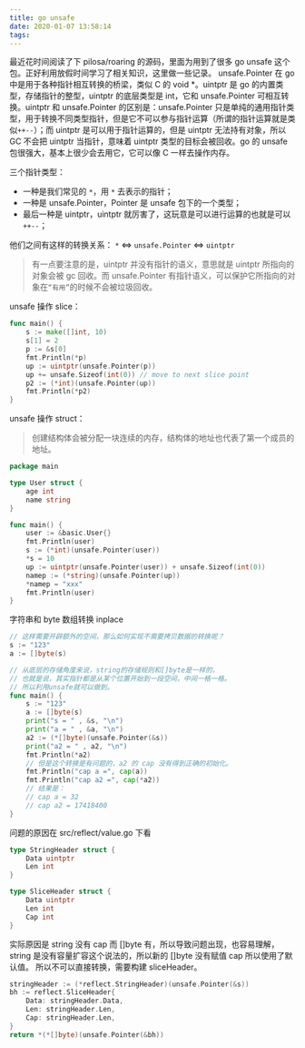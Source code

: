 ```yaml
---
title: go unsafe
date: 2020-01-07 13:58:14
tags:
---
```


最近花时间阅读了下 pilosa/roaring 的源码，里面为用到了很多 go unsafe 这个包。正好利用放假时间学习了相关知识，这里做一些记录。
unsafe.Pointer 在 go 中是用于各种指针相互转换的桥梁，类似 C 的 void *。uintptr 是 go 的内置类型，存储指针的整型，uintptr 的底层类型是 int，它和 unsafe.Pointer 可相互转换。uintptr 和 unsafe.Pointer 的区别是：unsafe.Pointer 只是单纯的通用指针类型，用于转换不同类型指针，但是它不可以参与指针运算（所谓的指针运算就是类似`++--`）；而 uintptr 是可以用于指针运算的，但是 uintptr 无法持有对象，所以 GC 不会把 uintptr 当指针，意味着 uintptr 类型的目标会被回收。go 的 unsafe 包很强大，基本上很少会去用它，它可以像 C 一样去操作内存。

三个指针类型：
- 一种是我们常见的 `*`，用 `*` 去表示的指针；
- 一种是 unsafe.Pointer，Pointer 是 unsafe 包下的一个类型；
- 最后一种是 uintptr，uintptr 就厉害了，这玩意是可以进行运算的也就是可以 `++--`；

他们之间有这样的转换关系：
`*` <=> `unsafe.Pointer` <=> `uintptr`
> 有一点要注意的是，uintptr 并没有指针的语义，意思就是 uintptr 所指向的对象会被 gc 回收。而 unsafe.Pointer 有指针语义，可以保护它所指向的对象在`“有用”`的时候不会被垃圾回收。

unsafe 操作 slice：
```go
func main() {
    s := make([]int, 10)
    s[1] = 2
    p := &s[0]
    fmt.Println(*p)
    up := uintptr(unsafe.Pointer(p))
    up += unsafe.Sizeof(int(0)) // move to next slice point
    p2 := (*int)(unsafe.Pointer(up))
    fmt.Println(*p2)
}
```

unsafe 操作 struct：
> 创建结构体会被分配一块连续的内存，结构体的地址也代表了第一个成员的地址。
```go
package main

type User struct {
    age int
    name string
}

func main() {
    user := &basic.User{}
    fmt.Println(user)
    s := (*int)(unsafe.Pointer(user))
    *s = 10
    up := uintptr(unsafe.Pointer(user)) + unsafe.Sizeof(int(0))
    namep := (*string)(unsafe.Pointer(up))
    *namep = "xxx"
    fmt.Println(user)
}
```

字符串和 byte 数组转换 inplace
```go
// 这样需要开辟额外的空间，那么如何实现不需要拷贝数据的转换呢？
s := "123"
a := []byte(s)
```

```go
// 从底层的存储角度来说，string的存储规则和[]byte是一样的，
// 也就是说，其实指针都是从某个位置开始到一段空间，中间一格一格。
// 所以利用unsafe就可以做到。
func main() {
    s := "123"
    a := []byte(s)
    print("s = " , &s, "\n")
    print("a = " , &a, "\n")
    a2 := (*[]byte)(unsafe.Pointer(&s))
    print("a2 = " , a2, "\n")
    fmt.Println(*a2)
    // 但是这个转换是有问题的，a2 的 cap 没有得到正确的初始化。
    fmt.Println("cap a =", cap(a))
    fmt.Println("cap a2 =", cap(*a2))
    // 结果是：
    // cap a = 32
    // cap a2 = 17418400
}
```
问题的原因在 src/reflect/value.go 下看
```go
type StringHeader struct {
    Data uintptr
    Len int
}

type SliceHeader struct {
    Data uintptr
    Len int
    Cap int
}
```
实际原因是 string 没有 cap 而 []byte 有，所以导致问题出现，也容易理解，string 是没有容量扩容这个说法的，所以新的 []byte 没有赋值 cap 所以使用了默认值。
所以不可以直接转换，需要构建 sliceHeader。
```go
stringHeader := (*reflect.StringHeader)(unsafe.Pointer(&s))
bh := reflect.SliceHeader{
    Data: stringHeader.Data,
    Len: stringHeader.Len,
    Cap: stringHeader.Len,
}
return *(*[]byte)(unsafe.Pointer(&bh))
```